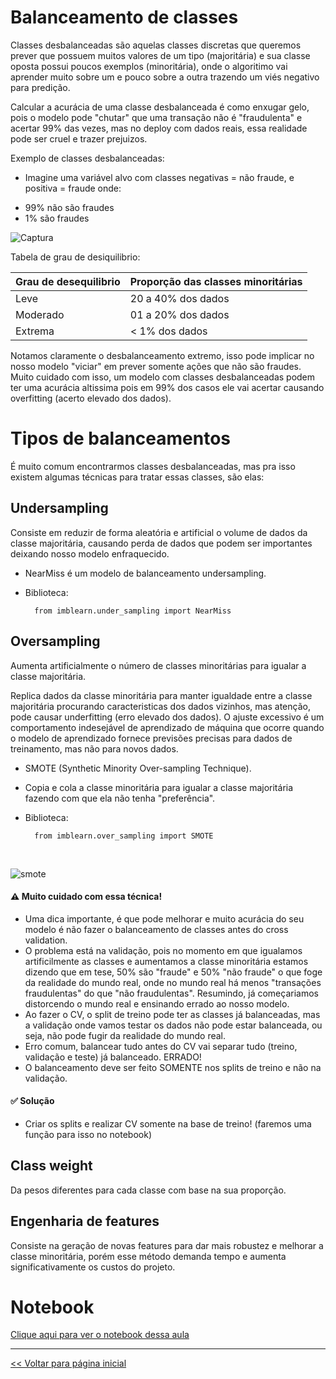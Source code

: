 # Balanceamento de classes
Classes desbalanceadas são aquelas classes discretas que queremos prever que possuem muitos valores de um tipo (majoritária) e sua classe oposta possui poucos exemplos (minoritária), onde o algoritimo vai aprender muito sobre um e pouco sobre a outra trazendo um viés negativo para predição.<br>

Calcular a acurácia de uma classe desbalanceada é como enxugar gelo, pois o modelo pode "chutar" que uma transação não é "fraudulenta" e acertar 99% das vezes, mas no deploy com dados reais, essa realidade pode ser cruel e trazer prejuizos.

Exemplo de classes desbalanceadas: <br>
* Imagine uma variável alvo com classes negativas = não fraude, e positiva = fraude onde:<br>

- 99% não são fraudes
- 1% são fraudes

![Captura](https://user-images.githubusercontent.com/115194365/213556359-bde17c25-012f-4996-a9e8-8aab6075b54f.jpg)

Tabela de grau de desiquilibrio:

| Grau de desequilibrio | Proporção das classes minoritárias |
|-----------------------|------------------------------------|
| Leve                  | 20 a 40% dos dados                 |
| Moderado              | 01 a 20% dos dados                 |
| Extrema               | < 1%     dos dados                 |


Notamos claramente o desbalanceamento extremo, isso pode implicar no nosso modelo "viciar" em prever somente ações que não são fraudes. Muito cuidado com isso, um modelo com classes desbalanceadas podem ter uma acurácia altissima pois em 99% dos casos ele vai acertar causando overfitting (acerto elevado dos dados).

# Tipos de balanceamentos
É muito comum encontrarmos classes desbalanceadas, mas pra isso existem algumas técnicas para tratar essas classes, são elas:
    
## Undersampling
Consiste em reduzir de forma aleatória e artificial o volume de dados da classe majoritária, causando perda de dados que podem ser importantes deixando nosso modelo enfraquecido.
        
* NearMiss é um modelo de balanceamento undersampling.
* Biblioteca:

        from imblearn.under_sampling import NearMiss

        
## Oversampling
Aumenta artificialmente o número de classes minoritárias para igualar a classe majoritária.

Replica dados da classe minoritária para manter igualdade entre a classe majoritária procurando caracteristicas dos dados vizinhos, mas atenção, pode causar underfitting (erro elevado dos dados). O ajuste excessivo é um comportamento indesejável de aprendizado de máquina que ocorre quando o modelo de aprendizado fornece previsões precisas para dados de treinamento, mas não para novos dados.
        
* SMOTE (Synthetic Minority Over-sampling Technique).
* Copia e cola a classe minoritária para igualar a classe majoritária fazendo com que ela não tenha "preferência".
* Biblioteca:

        from imblearn.over_sampling import SMOTE
<br>

![smote](https://user-images.githubusercontent.com/115194365/213033541-39484a5f-6085-4d51-870a-fff62caa5e5e.jpg)

#### ⚠️ Muito cuidado com essa técnica!
- Uma dica importante, é que pode melhorar e muito acurácia do seu modelo é não fazer o balanceamento de classes antes do cross validation.
-  O problema está na validação, pois no momento em que igualamos artificilmente as classes e aumentamos a classe minoritária estamos dizendo que em tese, 50% são "fraude" e 50% "não fraude" o que foge da realidade do mundo real, onde no mundo real há menos "transações fraudulentas" do que "não fraudulentas". Resumindo, já começariamos distorcendo o mundo real e ensinando errado ao nosso modelo.
-  Ao fazer o CV, o split de treino pode ter as classes já balanceadas, mas a validação onde vamos testar os dados não pode estar balanceada, ou seja, não pode fugir da realidade do mundo real.
-  Erro comum, balancear tudo antes do CV vai separar tudo (treino, validação e teste) já balanceado. ERRADO!
- O balanceamento deve ser feito SOMENTE nos splits de treino e não na validação.

#### ✅ Solução
- Criar os splits e realizar CV somente na base de treino! (faremos uma função para isso no notebook)

## Class weight
Da pesos diferentes para cada classe com base na sua proporção.

 
## Engenharia de features
Consiste na geração de novas features para dar mais robustez e melhorar a classe minoritária, porém esse método demanda tempo e aumenta significativamente os custos do projeto.

# Notebook
[Clique aqui para ver o notebook dessa aula](https://github.com/dev-daniel-amorim/DS-Balanceamento_de_classes/blob/main/Balanceamento%20de%20classes.ipynb)
<br>
<hr>

[<< Voltar para página inicial](https://github.com/dev-daniel-amorim)
